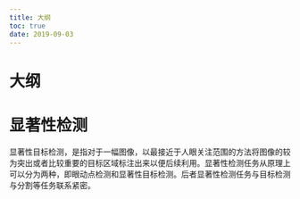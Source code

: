 ```yaml
---
title: 大纲
toc: true
date: 2019-09-03
---
```

# 大纲

# 显著性检测


显著性目标检测，是指对于一幅图像，以最接近于人眼关注范围的方法将图像的较为突出或者比较重要的目标区域标注出来以便后续利用。显著性检测任务从原理上可以分为两种，即眼动点检测和显著性目标检测。后者显著性检测任务与目标检测与分割等任务联系紧密。
